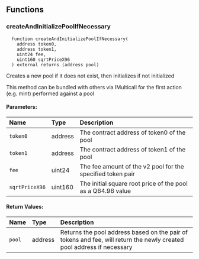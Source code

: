 ## Functions

### createAndInitializePoolIfNecessary

```solidity
  function createAndInitializePoolIfNecessary(
    address token0,
    address token1,
    uint24 fee,
    uint160 sqrtPriceX96
  ) external returns (address pool)
```

Creates a new pool if it does not exist, then initializes if not initialized

This method can be bundled with others via IMulticall for the first action (e.g. mint) performed against a pool

#### Parameters:

| Name           | Type    | Description                                                 |
| :------------- | :------ | :---------------------------------------------------------- |
| `token0`       | address | The contract address of token0 of the pool                  |
| `token1`       | address | The contract address of token1 of the pool                  |
| `fee`          | uint24  | The fee amount of the v2 pool for the specified token pair  |
| `sqrtPriceX96` | uint160 | The initial square root price of the pool as a Q64.96 value |

#### Return Values:

| Name   | Type    | Description                                                                                                           |
| :----- | :------ | :-------------------------------------------------------------------------------------------------------------------- |
| `pool` | address | Returns the pool address based on the pair of tokens and fee, will return the newly created pool address if necessary |
